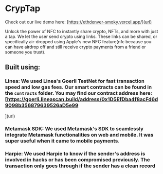 # CrypTap

Check out our live demo here: [https://ethdenver-smoky.vercel.app/](url)

Unlock the power of NFC to instantly share crypto, NFTs, and more with just a tap. We let the user send crypto using links. These links can be shared, or specifically air-dropped using Apple's new NFC feature(nfc because you can have airdrop off and still receive crypto payments from a friend or someone you trust). 

## Built using:
### Linea: We used Linea's Goerli TestNet for fast transaction speed and low gas fees. Our smart contracts can be found in the `contracts` folder. You may find our contract address here: [https://goerli.lineascan.build/address/0x1D5EfDba4f8acFd6d9098b356879639526aD5e99
](url)
### Metamask SDK: We used Metamask's SDK to seamlessly integrate Metamask functionalities on web and mobile. It was super useful when it came to mobile payments.
### Harpie: We used Harpie to know if the sender's address is involved in hacks or has been compromised previously. The transaction only goes through if the sender has a clean record


